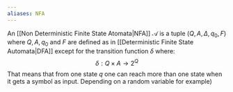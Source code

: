 ```yaml
---
aliases: NFA
---
```

An [[Non Deterministic Finite State Atomata|NFA]] $\mathcal{A}$ is  a tuple ($Q,A,\Delta,q_0,F$) where $Q,A,q_0$ and $F$ are defined as in [[Deterministic Finite State Automata|DFA]] except for the transition function $\delta$ where:
$$\delta: Q \times A \rightarrow 2^Q$$
That means that from one state $q$ one can reach more than one state when it gets a symbol as input. Depending on a random variable for example)
